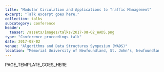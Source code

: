 ```yaml
---
title: "Modular Circulation and Applications to Traffic Management"
excerpt: "Talk excerpt goes here."
collection: talks
subcategory: conference
header: 
  teaser: /assets/images/talks/2017-08-02_WADS.png
type: "Conference proceedings talk"
date: 2017-08-02
venue: "Algorithms and Data Structures Symposium (WADS)"
location: "Memorial University of Newfoundland, St. John's, Newfoundland, Canada "
---
```


PAGE_TEMPLATE_GOES_HERE
